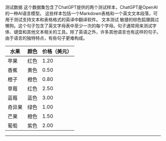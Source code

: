 测试数据
这个数据集包含了ChatGPT提供的两个测试样本，ChatGPT是OpenAI的一种AI语言模型。
这些样本包括一个Markdown表格和一个英文文本段落，可用于测试支持文本和表格格式的英译中翻译软件。
文本测试
敏捷的棕色狐狸跳过懒狗。这个句子包含了英文字母表中至少一次的每个字母。句子通常用来测试字体、键盘和其他文本相关的工具。除了英语之外，许多其他语言也有这样的句子。由于语言的独特特点，有些句子更难构成。

| 水果 | 颜色 | 价格（美元） |
| --- | --- | --- |
| 苹果 | 红色 | 1.20 |
| 香蕉 | 黄色 | 0.50 |
| 橙子 | 橙色 | 0.80 |
| 草莓 | 红色 | 2.50 |
| 蓝莓 | 蓝色 | 3.00 |
| 奇异果 | 绿色 | 1.00 |
| 芒果 | 橙色 | 1.50 |
| 葡萄 | 紫色 | 2.00 |

---

